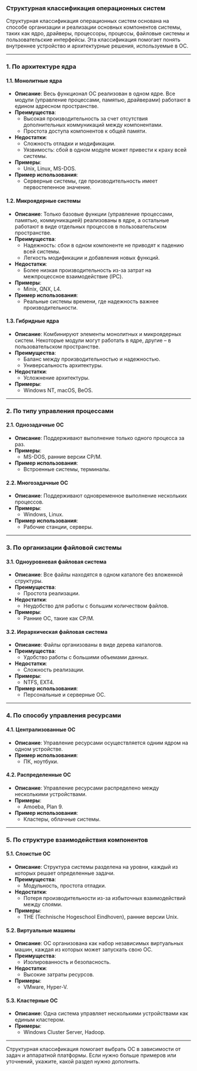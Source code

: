 ### Структурная классификация операционных систем

Структурная классификация операционных систем основана на способе организации и реализации основных компонентов системы, таких как ядро, драйверы, процессоры, процессы, файловые системы и пользовательские интерфейсы. Эта классификация помогает понять внутреннее устройство и архитектурные решения, используемые в ОС.

---

### 1. **По архитектуре ядра**

#### 1.1. Монолитные ядра

-   **Описание**: Весь функционал ОС реализован в одном ядре. Все модули (управление процессами, памятью, драйверами) работают в едином адресном пространстве.
-   **Преимущества**:
    -   Высокая производительность за счет отсутствия дополнительных коммуникаций между компонентами.
    -   Простота доступа компонентов к общей памяти.
-   **Недостатки**:
    -   Сложность отладки и модификации.
    -   Уязвимость: сбой в одном модуле может привести к краху всей системы.
-   **Примеры**:
    -   Unix, Linux, MS-DOS.
-   **Пример использования**:
    -   Серверные системы, где производительность имеет первостепенное значение.

#### 1.2. Микроядерные системы

-   **Описание**: Только базовые функции (управление процессами, памятью, коммуникацией) реализованы в ядре, а остальные работают в виде отдельных процессов в пользовательском пространстве.
-   **Преимущества**:
    -   Надежность: сбои в одном компоненте не приводят к падению всей системы.
    -   Легкость модификации и добавления новых функций.
-   **Недостатки**:
    -   Более низкая производительность из-за затрат на межпроцессное взаимодействие (IPC).
-   **Примеры**:
    -   Minix, QNX, L4.
-   **Пример использования**:
    -   Реальные системы времени, где надежность важнее производительности.

#### 1.3. Гибридные ядра

-   **Описание**: Комбинируют элементы монолитных и микроядерных систем. Некоторые модули могут работать в ядре, другие – в пользовательском пространстве.
-   **Преимущества**:
    -   Баланс между производительностью и надежностью.
    -   Универсальность архитектуры.
-   **Недостатки**:
    -   Усложнение архитектуры.
-   **Примеры**:
    -   Windows NT, macOS, BeOS.

---

### 2. **По типу управления процессами**

#### 2.1. Однозадачные ОС

-   **Описание**: Поддерживают выполнение только одного процесса за раз.
-   **Примеры**:
    -   MS-DOS, ранние версии CP/M.
-   **Пример использования**:
    -   Встроенные системы, терминалы.

#### 2.2. Многозадачные ОС

-   **Описание**: Поддерживают одновременное выполнение нескольких процессов.
-   **Примеры**:
    -   Windows, Linux.
-   **Пример использования**:
    -   Рабочие станции, серверы.

---

### 3. **По организации файловой системы**

#### 3.1. Одноуровневая файловая система

-   **Описание**: Все файлы находятся в одном каталоге без вложенной структуры.
-   **Преимущества**:
    -   Простота реализации.
-   **Недостатки**:
    -   Неудобство для работы с большим количеством файлов.
-   **Примеры**:
    -   Ранние ОС, такие как CP/M.

#### 3.2. Иерархическая файловая система

-   **Описание**: Файлы организованы в виде дерева каталогов.
-   **Преимущества**:
    -   Удобство работы с большими объемами данных.
-   **Недостатки**:
    -   Сложность реализации.
-   **Примеры**:
    -   NTFS, EXT4.
-   **Пример использования**:
    -   Персональные и серверные ОС.

---

### 4. **По способу управления ресурсами**

#### 4.1. Централизованные ОС

-   **Описание**: Управление ресурсами осуществляется одним ядром на одном устройстве.
-   **Пример использования**:
    -   ПК, ноутбуки.

#### 4.2. Распределенные ОС

-   **Описание**: Управление ресурсами распределено между несколькими устройствами.
-   **Примеры**:
    -   Amoeba, Plan 9.
-   **Пример использования**:
    -   Кластеры, облачные системы.

---

### 5. **По структуре взаимодействия компонентов**

#### 5.1. Слоистые ОС

-   **Описание**: Структура системы разделена на уровни, каждый из которых решает определенные задачи.
-   **Преимущества**:
    -   Модульность, простота отладки.
-   **Недостатки**:
    -   Потеря производительности из-за избыточных взаимодействий между слоями.
-   **Примеры**:
    -   THE (Technische Hogeschool Eindhoven), ранние версии Unix.

#### 5.2. Виртуальные машины

-   **Описание**: ОС организована как набор независимых виртуальных машин, каждая из которых может запускать свою ОС.
-   **Преимущества**:
    -   Изолированность и безопасность.
-   **Недостатки**:
    -   Высокие затраты ресурсов.
-   **Примеры**:
    -   VMware, Hyper-V.

#### 5.3. Кластерные ОС

-   **Описание**: Одна система управляет несколькими устройствами как единым кластером.
-   **Примеры**:
    -   Windows Cluster Server, Hadoop.

---

Структурная классификация помогает выбрать ОС в зависимости от задач и аппаратной платформы. Если нужно больше примеров или уточнений, укажите, какой раздел нужно дополнить.
